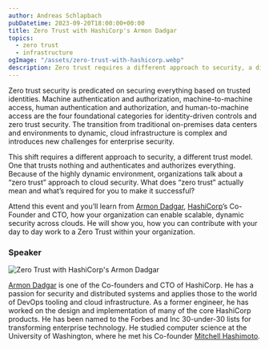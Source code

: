```yaml
---
author: Andreas Schlapbach
pubDatetime: 2023-09-20T18:00:00+00:00
title: Zero Trust with HashiCorp's Armon Dadgar
topics:
  - zero trust
  - infrastructure
ogImage: "/assets/zero-trust-with-hashicorp.webp"
description: Zero trust requires a different approach to security, a different trust model. Armon Dadgar,  HashiCorp’s Co-Founder and CTO, shows us how your organization can enable scalable, dynamic security across clouds.
---
```


Zero trust security is predicated on securing everything based on trusted identities. Machine authentication and authorization, machine-to-machine access, human authentication and authorization, and human-to-machine access are the four foundational categories for identity-driven controls and zero trust security. The transition from traditional on-premises data centers and environments to dynamic, cloud infrastructure is complex and introduces new challenges for enterprise security.

This shift requires a different approach to security, a different trust model. One that trusts nothing and authenticates and authorizes everything. Because of the highly dynamic environment, organizations talk about a “zero trust” approach to cloud security. What does “zero trust” actually mean and what’s required for you to make it successful?

Attend this event and you’ll learn from [Armon Dadgar](https://www.linkedin.com/in/armon-dadgar/), [HashiCorp](https://www.hashicorp.com/)’s Co-Founder and CTO, how your organization can enable scalable, dynamic security across clouds. He will show you, how you can contribute with your day to day work to a Zero Trust within your organization.

### Speaker

![Zero Trust with HashiCorp's Armon Dadgar](@assets/images/armon-dadgar.webp)

[Armon Dadgar](https://www.linkedin.com/in/armon-dadgar/) is one of the Co-founders and CTO of HashiCorp. He has a passion for security and distributed systems and applies those to the world of DevOps tooling and cloud infrastructure. As a former engineer, he has worked on the design and implementation of many of the core HashiCorp products. He has been named to the Forbes and Inc 30-under-30 lists for transforming enterprise technology. He studied computer science at the University of Washington, where he met his Co-founder [Mitchell Hashimoto](https://www.linkedin.com/in/mitchellh/).
